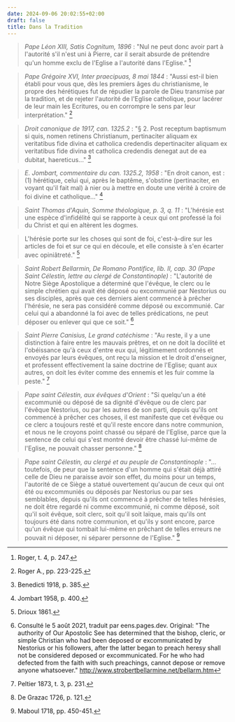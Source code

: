 ```yaml
---
date: 2024-09-06 20:02:55+02:00
draft: false
title: Dans la Tradition
---
```





> *Pape Léon XIII, Satis Cognitum, 1896* : "Nul ne peut donc avoir part à l'autorité s'il n'est uni à Pierre, car il serait absurde de prétendre qu'un homme exclu de l'Eglise a l'autorité dans l'Eglise." [^1]

[^1]: Roger, t. 4, p. 247.

> *Pape Grégoire XVI, Inter praecipuas, 8 mai 1844* : "Aussi est-il bien établi pour vous que, dès les premiers âges du christianisme, le propre des hérétiques fut de répudier la parole de Dieu transmise par la tradition, et de rejeter l'autorité de l'Eglise catholique, pour lacérer de leur main les Ecritures, ou en corrompre le sens par leur interprétation." [^2]

[^2]: Roger A., pp. 223-225.

> *Droit canonique de 1917, can. 1325.2* : "§ 2. Post receptum baptismum si quis, nomen retinens Christianum, pertinaciter aliquam ex veritatibus fide divina et catholica credendis depertinaciter aliquam ex veritatibus fide divina et catholica credendis denegat aut de ea dubitat, haereticus..." [^3]

[^3]: Benedicti 1918, p. 385.

> *E. Jombart, commentaire du can. 1325.2, 1958* : "En droit canon, est : (1) hérétique, celui qui, après le baptême, s'obstine (pertinaciter, en voyant qu'il fait mal) à nier ou à mettre en doute une vérité à croire de foi divine et catholique..." [^4]

[^4]: Jombart 1958, p. 400.

> *Saint Thomas d'Aquin, Somme théologique, p. 3, q. 11* : "L'hérésie est une espèce d'infidélité qui se rapporte à ceux qui ont professé la foi du Christ et qui en altèrent les dogmes.

> L'hérésie porte sur les choses qui sont de foi, c'est-à-dire sur les articles de foi et sur ce qui en découle, et elle consiste à s'en écarter avec opiniâtreté." [^5]

[^5]: Drioux 1861.

> *Saint Robert Bellarmin, De Romano Pontifice, lib. II, cap. 30 (Pape Saint Célestin, lettre au clergé de Constantinople)* : "L'autorité de Notre Siège Apostolique a déterminé que l'évêque, le clerc ou le simple chrétien qui avait été déposé ou excommunié par Nestorius ou ses disciples, après que ces derniers aient commencé à prêcher l'hérésie, ne sera pas considéré comme déposé ou excommunié. Car celui qui a abandonné la foi avec de telles prédications, ne peut déposer ou enlever qui que ce soit." [^6]

[^6]: Consulté le 5 août 2021, traduit par eens.pages.dev. Original: "The authority of Our Apostolic See has determined that the bishop, cleric, or simple Christian who had been deposed or excommunicated by Nestorius or his followers, after the latter began to preach heresy shall not be considered deposed or excommunicated. For he who had defected from the faith with such preachings, cannot depose or remove anyone whatsoever." http://www.strobertbellarmine.net/bellarm.htm

> *Saint Pierre Canisius, Le grand catéchisme* : "Au reste, il y a une distinction à faire entre les mauvais prêtres, et on ne doit la docilité et l'obéissance qu'à ceux d'entre eux qui, légitimement ordonnés et envoyés par leurs évêques, ont reçu la mission et le droit d'enseigner, et professent effectivement la saine doctrine de l'Eglise; quant aux autres, on doit les éviter comme des ennemis et les fuir comme la peste." [^7]

[^7]: Peltier 1873, t. 3, p. 231.

> *Pape saint Célestin, aux évêques d'Orient* : "Si quelqu'un a été excommunié ou déposé de sa dignité d'évêque ou de clerc par l'évêque Nestorius, ou par les autres de son parti, depuis qu'ils ont commencé à prêcher ces choses, il est manifeste que cet évêque ou ce clerc a toujours resté et qu'il reste encore dans notre communion, et nous ne le croyons point chassé ou séparé de l'Eglise, parce que la sentence de celui qui s'est montré devoir être chassé lui-même de l'Eglise, ne pouvait chasser personne." [^8]

[^8]: De Grazac 1726, p. 121.

> *Pape saint Célestin, au clergé et au peuple de Constantinople* : "... toutefois, de peur que la sentence d'un homme qui s'était déjà attiré celle de Dieu ne paraisse avoir son effet, du moins pour un temps, l'autorité de ce Siège a statué ouvertement qu'aucun de ceux qui ont été ou excommuniés ou déposés par Nestorius ou par ses semblables, depuis qu'ils ont commencé à prêcher de telles hérésies, ne doit être regardé ni comme excommunié, ni comme déposé, soit qu'il soit évêque, soit clerc, soit qu'il soit laïque, mais qu'ils ont toujours été dans notre communion, et qu'ils y sont encore, parce qu'un évêque qui tombait lui-même en prêchant de telles erreurs ne pouvait ni déposer, ni séparer personne de l'Eglise." [^9]

[^9]: Maboul 1718, pp. 450-451.

